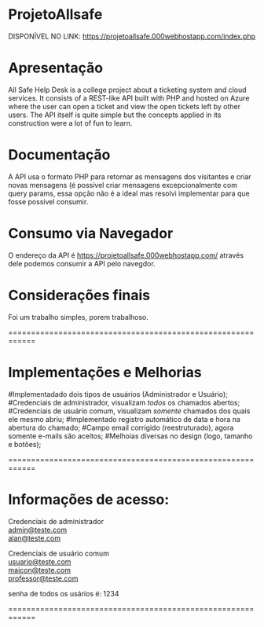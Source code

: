 # ProjetoAllsafe

DISPONÍVEL NO LINK: https://projetoallsafe.000webhostapp.com/index.php

# Apresentação

All Safe Help Desk is a college project about a ticketing system and cloud services. It consists of a REST-like API built with PHP and hosted on Azure where the user can open a ticket and view the open tickets left by other users. The API itself is quite simple but the concepts applied in its construction were a lot of fun to learn.


# Documentação

A API usa o formato PHP para retornar as mensagens dos visitantes e criar novas mensagens (é possível criar mensagens excepcionalmente com query params, essa opção não é a ideal mas resolvi implementar para que fosse possível consumir.

# Consumo via Navegador

O endereço da API é https://projetoallsafe.000webhostapp.com/ através dele podemos consumir a API pelo navegdor.
# Considerações finais

Foi um trabalho simples,  porem  trabalhoso.

============================================================
 # Implementações e Melhorias

#Implementadado dois tipos de usuários (Administrador e Usuário);
#Credenciais de administrador, visualizam *todos* os chamados abertos;
#Credenciais de usuário comum, visualizam *somente* chamados dos quais ele mesmo abriu;
#Implementado registro automático de data e hora na abertura do chamado;
#Campo email corrigido (reestruturado), agora somente e-mails são aceitos;
#Melhoias diversas no design (logo, tamanho e botões);

============================================================
# Informações de acesso:

Credenciais de administrador<br/>
admin@teste.com<br/>
alan@teste.com<br/>

Credenciais de usuário comum<br/>
usuario@teste.com<br/>
maicon@teste.com<br/>
professor@teste.com<br/>

senha de todos os usários é: 1234<br/>

============================================================
